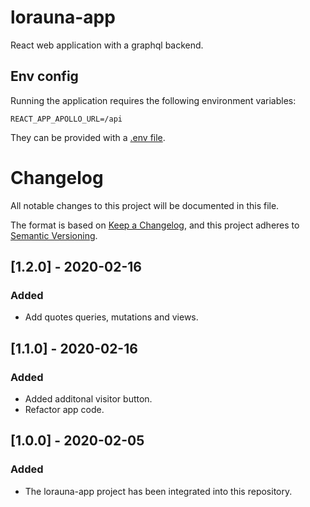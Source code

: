# lorauna-app

React web application with a graphql backend.

## Env config

Running the application requires the following environment variables:

```
REACT_APP_APOLLO_URL=/api
```

They can be provided with a [.env file](https://github.com/motdotla/dotenv).

# Changelog

All notable changes to this project will be documented in this file.

The format is based on [Keep a Changelog](https://keepachangelog.com/en/1.0.0/),
and this project adheres to [Semantic Versioning](https://semver.org/spec/v2.0.0.html).

## [1.2.0] - 2020-02-16
### Added
- Add quotes queries, mutations and views.

## [1.1.0] - 2020-02-16
### Added
- Added additonal visitor button.
- Refactor app code.

## [1.0.0] - 2020-02-05
### Added
- The lorauna-app project has been integrated into this repository.